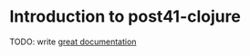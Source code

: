 # Introduction to post41-clojure

TODO: write [great documentation](http://jacobian.org/writing/what-to-write/)

